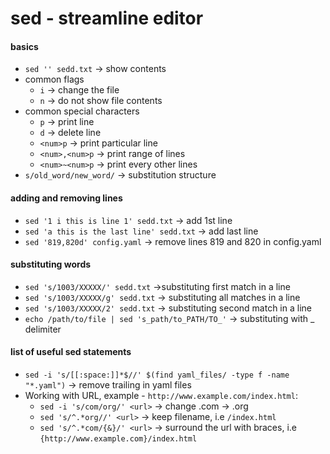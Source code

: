# sed - streamline editor

#### basics
* `sed '' sedd.txt` -> show contents
* common flags
  * `i` -> change the file
  * `n` -> do not show file contents
* common special characters
  * `p` -> print line
  * `d` -> delete line
  * `<num>p` -> print particular line
  * `<num>,<num>p` -> print range of lines
  * `<num>~<num>p` -> print every other lines
* `s/old_word/new_word/` -> substitution structure

#### adding and removing lines
* `sed '1 i this is line 1' sedd.txt` -> add 1st line
* `sed 'a this is the last line' sedd.txt` -> add last line
* `sed '819,820d' config.yaml` -> remove lines 819 and 820 in config.yaml

#### substituting words
* `sed 's/1003/XXXXX/' sedd.txt` ->substituting first match in a line  
* `sed 's/1003/XXXXX/g' sedd.txt` -> substituting all matches in a line  
* `sed 's/1003/XXXXX/2' sedd.txt` -> substituting second match in a line 
* `echo /path/to/file | sed 's_path/to_PATH/TO_'` -> substituting with _ delimiter

#### list of useful sed statements
* `sed -i 's/[[:space:]]*$//' $(find yaml_files/ -type f -name "*.yaml")` -> remove trailing in yaml files
* Working with URL, example - `http://www.example.com/index.html`:
  * `sed -i 's/com/org/' <url>` -> change .com -> .org
  * `sed 's/^.*org//' <url>` -> keep filename, i.e `/index.html`
  * `sed 's/^.*com/{&}/' <url>` -> surround the url with braces, i.e `{http://www.example.com}/index.html`
